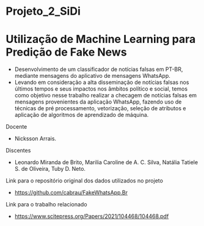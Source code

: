 # Projeto_2_SiDi
# Utilização de Machine Learning para Predição de Fake News
- Desenvolvimento de um classificador de notícias falsas em PT-BR, mediante mensagens do aplicativo de mensagens WhatsApp.
- Levando em consideração a alta disseminação de notícias falsas nos últimos tempos e seus impactos nos âmbitos político e social, temos como objetivo nesse trabalho realizar a checagem de notícias falsas em mensagens provenientes da aplicação WhatsApp, fazendo uso de técnicas de pré processamento, vetorização, seleção de atributos e aplicação de algoritmos de aprendizado de máquina.

Docente
- Nicksson Arrais.

Discentes
- Leonardo Miranda de Brito, Marilia Caroline de A. C. Silva, Natália Tatiele S. de Oliveira, Tuby D. Neto.

Link para o repositório original dos dados utilizados no projeto
- https://github.com/cabrau/FakeWhatsApp.Br

Link para o trabalho relacionado 
- https://www.scitepress.org/Papers/2021/104468/104468.pdf

